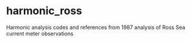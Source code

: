 # harmonic_ross
Harmonic analysis codes and references from 1987 analysis of Ross Sea current meter observations

